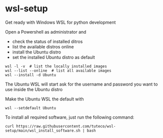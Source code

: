 # wsl-setup
Get ready with Windows WSL for python development

Open a Powershell as administrator and
- check the status of installed ditros
- list the available distros online
- install the Ubuntu distro
- set the installed Ubuntu distro as default

```
wsl -l -v  # list the locally installed images
wsl --list --online  # list all available images
wsl --install -d Ubuntu  
```

The Ubuntu WSL will start ask for the username and password you want to use inside the Ubuntu distro

Make the Ubuntu WSL the default with
```
wsl --setdefault Ubuntu
```

To install all required software, just run the following command:
```
curl https://raw.githubusercontent.com/tuteco/wsl-setup/main/wsl_install_software.sh | bash
```

